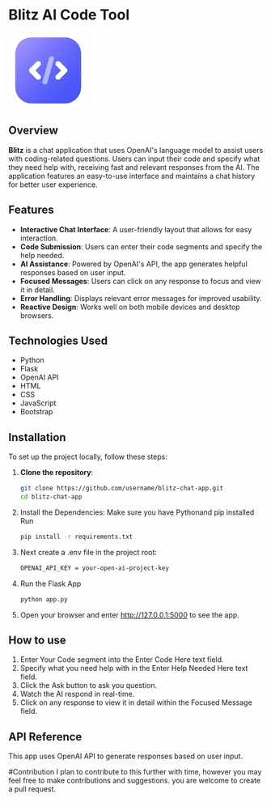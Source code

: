 # Blitz AI Code Tool

![Blitz AI Code Tool](static/images/codeicon.png) 

## Overview

**Blitz** is a chat application that uses OpenAI's language model to assist users with coding-related questions. Users can input their code and specify what they need help with, receiving fast and relevant responses from the AI. The application features an easy-to-use interface and maintains a chat history for better user experience.

## Features

- **Interactive Chat Interface**: A user-friendly layout that allows for easy interaction.
- **Code Submission**: Users can enter their code segments and specify the help needed.
- **AI Assistance**: Powered by OpenAI's API, the app generates helpful responses based on user input.
- **Focused Messages**: Users can click on any response to focus and view it in detail.
- **Error Handling**: Displays relevant error messages for improved usability.
- **Reactive Design**: Works well on both mobile devices and desktop browsers.

## Technologies Used

- Python
- Flask
- OpenAI API
- HTML
- CSS
- JavaScript
- Bootstrap

## Installation

To set up the project locally, follow these steps:

1. **Clone the repository**:
   ```bash
   git clone https://github.com/username/blitz-chat-app.git
   cd blitz-chat-app
2. Install the Dependencies: Make sure you have Pythonand pip installed
   Run
   ```bash
   pip install -r requirements.txt
   ```
3. Next create a .env file in the project root:
   ```bash
   OPENAI_API_KEY = your-open-ai-project-key
   ```
4. Run the Flask App
   ```bash
   python app.py
   ```
5. Open your browser and enter http://127.0.0.1:5000 to see the app.

## How to use

1. Enter Your Code segment into the Enter Code Here text field.
2. Specify what you need help with in the Enter Help Needed Here text field.
3. Click the Ask button to ask you question.
4. Watch the AI respond in real-time.
5. Click on any response to view it in detail within the Focused Message field.

## API Reference
This app uses OpenAI API to generate responses based on user input.

#Contribution
I plan to contribute to this further with time, however you may feel free to make contributions and suggestions. you are welcome to create a pull request.

